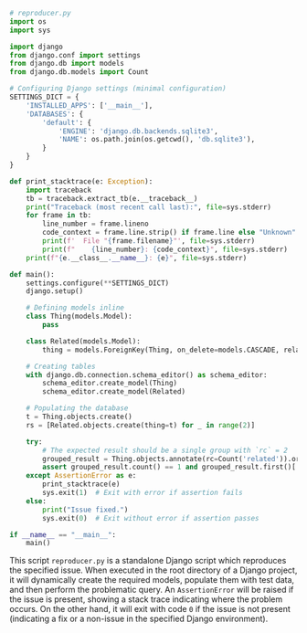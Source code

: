 ```python
# reproducer.py
import os
import sys

import django
from django.conf import settings
from django.db import models
from django.db.models import Count

# Configuring Django settings (minimal configuration)
SETTINGS_DICT = {
    'INSTALLED_APPS': ['__main__'],
    'DATABASES': {
        'default': {
            'ENGINE': 'django.db.backends.sqlite3',
            'NAME': os.path.join(os.getcwd(), 'db.sqlite3'),
        }
    }
}

def print_stacktrace(e: Exception):
    import traceback
    tb = traceback.extract_tb(e.__traceback__)
    print("Traceback (most recent call last):", file=sys.stderr)
    for frame in tb:
        line_number = frame.lineno
        code_context = frame.line.strip() if frame.line else "Unknown"
        print(f'  File "{frame.filename}"', file=sys.stderr)
        print(f"    {line_number}: {code_context}", file=sys.stderr)
    print(f"{e.__class__.__name__}: {e}", file=sys.stderr)

def main():
    settings.configure(**SETTINGS_DICT)
    django.setup()

    # Defining models inline
    class Thing(models.Model):
        pass

    class Related(models.Model):
        thing = models.ForeignKey(Thing, on_delete=models.CASCADE, related_name='related')

    # Creating tables
    with django.db.connection.schema_editor() as schema_editor:
        schema_editor.create_model(Thing)
        schema_editor.create_model(Related)

    # Populating the database
    t = Thing.objects.create()
    rs = [Related.objects.create(thing=t) for _ in range(2)]

    try:
        # The expected result should be a single group with `rc` = 2
        grouped_result = Thing.objects.annotate(rc=Count('related')).order_by('?').values('id', 'rc')
        assert grouped_result.count() == 1 and grouped_result.first()['rc'] == 2, "Aggregation failed with `order_by('?')`"
    except AssertionError as e:
        print_stacktrace(e)
        sys.exit(1)  # Exit with error if assertion fails
    else:
        print("Issue fixed.")
        sys.exit(0)  # Exit without error if assertion passes

if __name__ == "__main__":
    main()
```

This script `reproducer.py` is a standalone Django script which reproduces the specified issue. When executed in the root directory of a Django project, it will dynamically create the required models, populate them with test data, and then perform the problematic query. An `AssertionError` will be raised if the issue is present, showing a stack trace indicating where the problem occurs. On the other hand, it will exit with code `0` if the issue is not present (indicating a fix or a non-issue in the specified Django environment).